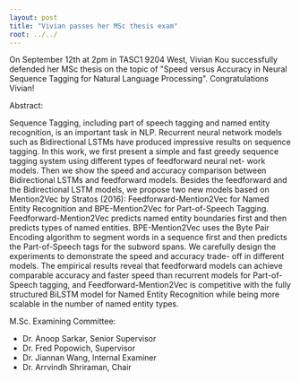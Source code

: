 ```yaml
---
layout: post
title: "Vivian passes her MSc thesis exam"
root: ../../
---
```


On September 12th at 2pm in TASC1 9204 West, Vivian Kou successfully defended her MSc
thesis on the topic of "Speed versus Accuracy in Neural Sequence Tagging for
Natural Language Processing". Congratulations Vivian!

Abstract:

Sequence Tagging, including part of speech tagging and named entity
recognition, is an important task in NLP. Recurrent neural network models such
as Bidirectional LSTMs have produced impressive results on sequence tagging. In
this work, we first present a simple and fast greedy sequence tagging system
using different types of feedforward neural net- work models. Then we show the
speed and accuracy comparison between Bidirectional LSTMs and feedforward
models. Besides the feedforward and the Bidirectional LSTM models, we propose
two new models based on Mention2Vec by Stratos (2016): Feedforward-Mention2Vec
for Named Entity Recognition and BPE-Mention2Vec for Part-of-Speech Tagging.
Feedforward-Mention2Vec predicts named entity boundaries first and then
predicts types of named entities. BPE-Mention2Vec uses the Byte Pair Encoding
algorithm to segment words in a sequence first and then predicts the
Part-of-Speech tags for the subword spans. We carefully design the experiments
to demonstrate the speed and accuracy trade- off in different models. The
empirical results reveal that feedforward models can achieve comparable
accuracy and faster speed than recurrent models for Part-of-Speech tagging, and
Feedforward-Mention2Vec is competitive with the fully structured BiLSTM model
for Named Entity Recognition while being more scalable in the number of named
entity types.

M.Sc. Examining Committee:

* Dr. Anoop Sarkar, Senior Supervisor
* Dr. Fred Popowich, Supervisor
* Dr. Jiannan Wang, Internal Examiner
* Dr. Arrvindh Shriraman, Chair

